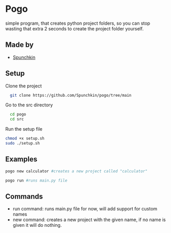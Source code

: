 
# Pogo

simple program, that creates python project folders, so you can stop wasting that extra 2 seconds to create the project folder yourself.


## Made by

- [Spunchkin](https://github.com/Spunchkin)


## Setup

Clone the project

```bash
  git clone https://github.com/Spunchkin/pogo/tree/main
```

Go to the src directory

```bash
  cd pogo
  cd src
```

Run the setup file

```bash
chmod +x setup.sh 
sudo ./setup.sh
```



## Examples

```bash
pogo new calculator #creates a new project called "calculator"

pogo run #runs main.py file
```


## Commands

- run command: runs main.py file for now, will add support for custom names
- new command: creates a new project with the given name, if no name is given it will do nothing.

